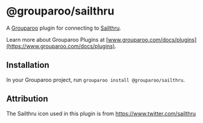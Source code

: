 # @grouparoo/sailthru

A [Grouparoo](https://www.grouparoo.com) plugin for connecting to [Sailthru](https://www.sailthru.com/).

Learn more about Grouparoo Plugins at [www.grouparoo.com/docs/plugins](https://www.grouparoo.com/docs/plugins).

## Installation

In your Grouparoo project, run `grouparoo install @grouparoo/sailthru`.

## Attribution

The Sailthru icon used in this plugin is from https://www.twitter.com/sailthru
